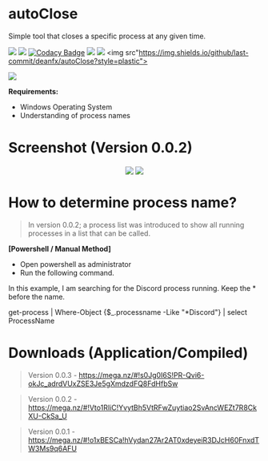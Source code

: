 # autoClose

Simple tool that closes a specific process at any given time.

<img src="https://img.shields.io/github/issues/deanfx/autoClose?style=plastic"> <img src="https://img.shields.io/github/repo-size/deanfx/autoClose?style=plastic"> [![Codacy Badge](https://api.codacy.com/project/badge/Grade/ab202e87a2564e02bc6507de6bf92660)](https://www.codacy.com/manual/deanfx/autoClose?utm_source=github.com&amp;utm_medium=referral&amp;utm_content=deanfx/autoClose&amp;utm_campaign=Badge_Grade) <img src="https://img.shields.io/github/last-commit/deanfx/autoClose?style=plastic"> <img src="https://img.shields.io/github/contributors/deanfx/autoClose?style=plastic"> <img src"https://img.shields.io/github/last-commit/deanfx/autoClose?style=plastic">

<img src="https://img.shields.io/twitter/follow/deanfx?style=plastic">

**Requirements:**
- Windows Operating System
- Understanding of process names

# Screenshot (Version 0.0.2)
<p align="center">
<img align="center" src="https://i.imgur.com/cxvaAA8.png"> <img align="center" src="https://i.imgur.com/bsjApGf.png"> 
</p>

# How to determine process name?
> In version 0.0.2; a process list was introduced to show all running processes in a list that can be called.

**[Powershell / Manual Method]**
- Open powershell as administrator
- Run the following command.

In this example, I am searching for the Discord process running. Keep the * before the name.

get-process | Where-Object {$_.processname -Like "*Discord"} | select ProcessName


# Downloads (Application/Compiled)
> Version 0.0.3 - https://mega.nz/#!s0Jg0I6S!PR-Qvi6-okJc_adrdVUxZSE3Je5gXmdzdFQ8FdHfbSw

> Version 0.0.2 - https://mega.nz/#!Vto1RIiC!YvytBh5VtRFwZuytiao2SvAncWEZt7R8CkXU-CkSa_U

> Version 0.0.1 - https://mega.nz/#!o1xBESCa!hVydan27Ar2AT0xdeyeiR3DJcH60FnxdTW3Ms9q6AFU



